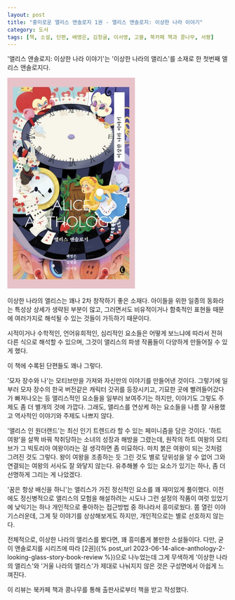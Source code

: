 ```yaml
---
layout: post
title: "흥미로운 앨리스 앤솔로지 1권 - 앨리스 앤솔로지: 이상한 나라 이야기"
category: 도서
tags: [책, 소설, 단편, 배명은, 김청귤, 이서영, 고블, 북카페 책과 콩나무, 서평]
---
```


'앨리스 앤솔로지: 이상한 나라 이야기'는
'이상한 나라의 앨리스'를 소재로 한 첫번째 앨리스 앤솔로지다.

![표지](/images/alice-anthology-1-wonderland-story-book-h480.jpg)

이상한 나라의 앨리스는 꽤나 2차 창작하기 좋은 소재다.
아이들을 위한 일종의 동화라는 특성상 상세가 생략된 부분이 많고,
그러면서도 비유적이거나 함축적인 표현들 때문에 여러가지로 해석될 수 있는 것들이 가득하기 때문이다.

시적이거나 수학적인, 언어유희적인, 심리적인 요소들은
어떻게 보느냐에 따라서 전혀 다른 식으로 해석할 수 있으며,
그것이 앨리스의 파생 작품들이 다양하게 만들어질 수 있게 했다.

이 책에 수록된 단편들도 꽤나 그렇다.

'모자 장수와 나'는 모티브만을 가져와 자신만의 이야기를 만들어낸 것이다.
그렇기에 일부러 모자 장수의 한국 버전같은 캐릭터 갓귀를 등장시키고,
기묘한 곳에 빨려들어갔다가 빠져나오는 등
앨리스적인 요소들을 일부러 보여주기는 하지만,
이야기도 그렇도 주제도 좀 더 별개의 것에 가깝다.
그래도, 앨리스를 연상케 하는 요소들을 나름 잘 사용했고
역사적인 이야기와 주제도 나쁘지 않다.

'앨리스 인 원더랜드'는 최신 인기 트렌드라 할 수 있는 페미니즘을 담은 것이다.
'하트 여왕'을 살짝 바꿔 착취당하는 소녀의 성장과 해방을 그렸는데,
원작의 하트 여왕의 모티브가 그 빅토리아 여왕이라는 걸 생각하면 좀 미묘하다.
마치 붉은 여왕이 되는 것처럼 그려진 것도 그렇다.
왕이 여왕을 조종하는 듯 그린 것도 별로 당위성을 알 수 없어
그와 연결되는 여왕의 서사도 잘 와닿지 않는다.
유추해볼 수 있는 요소가 있기는 하나,
좀 더 선명하게 그리는 게 나았겠다.

<!--
왕은 새 앨리스를 여왕으로 삼고싶어서 현 여왕을 내치려 하며,
이런 일이 빈번히 일어난 것을 짐작케 한다.
왕이 여자를 탐하고, 그렇기에 언제든 갈아치울 명분을 쌓으려 여왕을 그렇게 만드는 거라고도 볼 수 있다.
그러나, 그렇게 끼워맞추면 단순히 왕비가 아니라 여왕으로서 권력까지 쥐게 한 것은 더 이해할 수 없다.
-->

'꿈은 항상 배신을 하니'는
앨리스가 가진 정신적인 요소를 꽤 재미있게 풀이했다.
이전에도 정신병적으로 앨리스의 모험을 해설하려는 시도나
그런 설정의 작품이 여럿 있었기에 낮익기는 하나
개인적으로 좋아하는 접근방법 중 하나라서 흥미로웠다.
쫌 열린 이야기스러운데, 그게 뒷 이야기를 상상해보게도 하지만, 개인적으로는 별로 선호하지 않는다.

전체적으로, 이상한 나라의 앨리스를 봤다면,
꽤 흥미롭게 볼만한 소설들이다.
다만, 굳이 앤솔로지를 시리즈에 따라 [2권]({% post_url 2023-06-14-alice-anthology-2-looking-glass-story-book-review %})으로 나누었는데
그게 무색하게 '이상한 나라의 앨리스'와 '거울 나라의 앨리스'가 제대로 나눠지지 않은 것은
구성면에서 아쉽게 느껴진다.



<div class="im im-info">
이 리뷰는 북카페 책과 콩나무를 통해 출판사로부터 책을 받고 작성했다.
</div>
